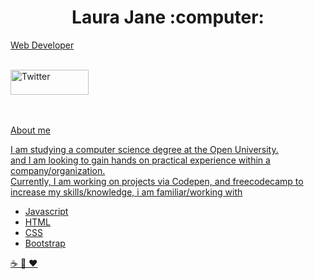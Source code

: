 
<div class="hero-image">
  <div class="hero-text">
    <h1 align= 'center'> Laura Jane :computer: </h1>
    <p><u>Web Developer</u></p>
  
     
  <br>
    <a href="https://twitter.com/miss_lorsx">
     <img align="center" height="40" src="https://edent.github.io/SuperTinyIcons/images/svg/twitter.svg" width="125" title="Twitter" />
    </a>
   
  
  </div>
</div>
<br>
<br>
<p><u>About me<u></p>

<p> I am studying a computer science degree at the Open University. 
  <br> and I am looking to gain hands on practical experience within a company/organization.
<br> Currently, I am working on projects via Codepen, and freecodecamp to increase my skills/knowledge, i am familiar/working with </p>
 
- Javascript
- HTML
- CSS
- Bootstrap




:coffee: :dog: :heart:
